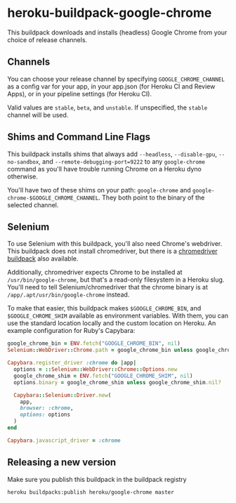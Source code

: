# heroku-buildpack-google-chrome

This buildpack downloads and installs (headless) Google Chrome from your choice
of release channels.

## Channels

You can choose your release channel by specifying `GOOGLE_CHROME_CHANNEL` as
a config var for your app, in your app.json (for Heroku CI and Review Apps),
or in your pipeline settings (for Heroku CI).

Valid values are `stable`, `beta`, and `unstable`. If unspecified, the `stable`
channel will be used.

## Shims and Command Line Flags

This buildpack installs shims that always add `--headless`, `--disable-gpu`, 
`--no-sandbox`, and `--remote-debugging-port=9222` to any `google-chrome` 
command as you'll have trouble running Chrome on a Heroku dyno otherwise.

You'll have two of these shims on your path: `google-chrome` and
`google-chrome-$GOOGLE_CHROME_CHANNEL`. They both point to the binary of
the selected channel.

## Selenium

To use Selenium with this buildpack, you'll also need Chrome's webdriver.
This buildpack does not install chromedriver, but there is a
[chromedriver buildpack](https://github.com/heroku/heroku-buildpack-chromedriver)
also available.

Additionally, chromedriver expects Chrome to be installed at `/usr/bin/google-chrome`,
but that's a read-only filesystem in a Heroku slug. You'll need to tell Selenium/chromedriver
that the chrome binary is at `/app/.apt/usr/bin/google-chrome` instead.

To make that easier, this buildpack makes `$GOOGLE_CHROME_BIN`, and
`$GOOGLE_CHROME_SHIM` available as environment variables. With them, you can 
use the standard location locally and the custom location on Heroku. An example 
configuration for Ruby's Capybara:

```ruby
google_chrome_bin = ENV.fetch("GOOGLE_CHROME_BIN", nil)
Selenium::WebDriver::Chrome.path = google_chrome_bin unless google_chrome_bin.nil?

Capybara.register_driver :chrome do |app|
  options = ::Selenium::WebDriver::Chrome::Options.new
  google_chrome_shim = ENV.fetch("GOOGLE_CHROME_SHIM", nil)
  options.binary = google_chrome_shim unless google_chrome_shim.nil?

  Capybara::Selenium::Driver.new(
    app,
    browser: :chrome,
    options: options
  )
end

Capybara.javascript_driver = :chrome
```

## Releasing a new version

Make sure you publish this buildpack in the buildpack registry

`heroku buildpacks:publish heroku/google-chrome master`
